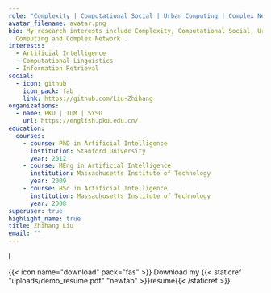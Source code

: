 ```yaml
---
role: "Complexity | Computational Social | Urban Computing | Complex Network "
avatar_filename: avatar.png
bio: My research interests include Complexity, Computational Social, Urban
  Computing and Complex Network .
interests:
  - Artificial Intelligence
  - Computational Linguistics
  - Information Retrieval
social:
  - icon: github
    icon_pack: fab
    link: https://github.com/Liu-Zhihang
organizations:
  - name: PKU | TUM | SYSU
    url: https://english.pku.edu.cn/
education:
  courses:
    - course: PhD in Artificial Intelligence
      institution: Stanford University
      year: 2012
    - course: MEng in Artificial Intelligence
      institution: Massachusetts Institute of Technology
      year: 2009
    - course: BSc in Artificial Intelligence
      institution: Massachusetts Institute of Technology
      year: 2008
superuser: true
highlight_name: true
title: Zhihang Liu
email: ""
---
```

I

{{< icon name="download" pack="fas" >}} Download my {{< staticref "uploads/demo_resume.pdf" "newtab" >}}resumé{{< /staticref >}}.